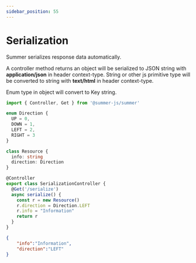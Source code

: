 ```yaml
---
sidebar_position: 55
---
```


# Serialization

Summer serializes response data automatically.

A controller method returns an object will be serialized to JSON string with **application/json** in header context-type. String or other js primitive type will be converted to string with **text/html** in header context-type.

Enum type in object will convert to Key string.

```ts
import { Controller, Get } from '@summer-js/summer'

enum Direction {
  UP = 0,
  DOWN = 1,
  LEFT = 2,
  RIGHT = 3
}

class Resource { 
  info: string
  direction: Direction
}

@Controller
export class SerializationController {
  @Get('/serialize')
  async serialize() {
    const r = new Resource()
    r.direction = Direction.LEFT
    r.info = "Information"
    return r
  }
}
```

```json title="Output"
{
    "info":"Information",
    "direction":"LEFT"
}
```


